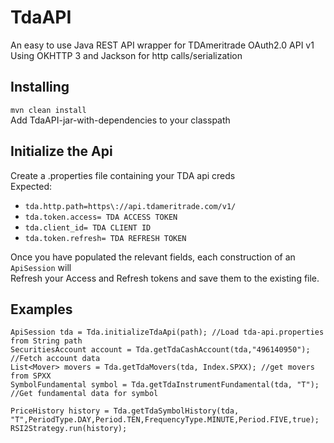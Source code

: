 # TdaAPI
An easy to use Java REST API wrapper for TDAmeritrade OAuth2.0 API v1  
Using OKHTTP 3 and Jackson for http calls/serialization  

## Installing 
`mvn clean install`  
Add TdaAPI-jar-with-dependencies to your classpath  

## Initialize the Api
Create a .properties file containing your TDA api creds  
Expected:  
* `tda.http.path=https\://api.tdameritrade.com/v1/`
* `tda.token.access= TDA ACCESS TOKEN`
* `tda.client_id= TDA CLIENT ID`
* `tda.token.refresh= TDA REFRESH TOKEN`

Once you have populated the relevant fields, each construction of an `ApiSession` will  
Refresh your Access and Refresh tokens and save them to the existing file.  

## Examples
`ApiSession tda = Tda.initializeTdaApi(path); //Load tda-api.properties from String path`  
`SecuritiesAccount account = Tda.getTdaCashAccount(tda,"496140950"); //Fetch account data`  
`List<Mover> movers = Tda.getTdaMovers(tda, Index.SPXX); //get movers from SPXX`   
`SymbolFundamental symbol = Tda.getTdaInstrumentFundamental(tda, "T"); //Get fundamental data for symbol`  

`PriceHistory history = Tda.getTdaSymbolHistory(tda, "T",PeriodType.DAY,Period.TEN,FrequencyType.MINUTE,Period.FIVE,true);`  
`RSI2Strategy.run(history);`
